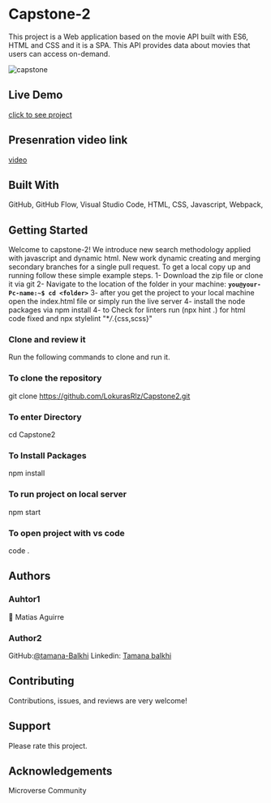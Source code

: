 # Capstone-2
This project is a Web application based on the movie API  built with ES6, HTML and CSS and it is a SPA. This API provides data about movies  that users can access on-demand.

![capstone](https://user-images.githubusercontent.com/76628854/188188487-840151a6-136d-49af-abe3-61ec4995eb71.PNG)


## Live Demo

[click to see project](https://lokurasrlz.github.io/dist/)

## Presenration video link
[video](https://drive.google.com/file/d/138NjD0ldVRP4sgJVSCC6KdecXIuas1Xc/view?usp=sharing)

## Built With

GitHub,
GitHub Flow,
Visual Studio Code,
HTML,
CSS,
Javascript,
Webpack,

## Getting Started

Welcome to capstone-2! We introduce new search methodology applied with javascript and dynamic html. New work dynamic creating and merging secondary branches for a single pull request.
To get a local copy up and running follow these simple example steps.
1- Download the zip file or clone it via git
2- Navigate to the location of the folder in your machine:
**`you@your-Pc-name:~$ cd <folder>`**
3- after you get the project to your local machine open the index.html file or simply run the live server
4- install the node packages via npm install
4- to Check for linters run (npx hint .) for html code fixed and npx stylelint "\*_/_.{css,scss}"

### Clone and review it

Run the following commands to clone and run it.

### To clone the repository

git clone https://github.com/LokurasRlz/Capstone2.git

### To enter Directory

cd Capstone2

### To Install Packages

npm install

### To run project on local server

npm start

### To open project with vs code

code .

## Authors
### Auhtor1
👤 Matias Aguirre


### Author2
 GitHub:[@tamana-Balkhi](https://github.com/tamana-Balkhi)
 Linkedin: [Tamana balkhi](https://www.linkedin.com/in/tamana-balkhi-1212171b6/)

## Contributing

Contributions, issues, and reviews are very welcome! 

## Support

Please rate this project.

## Acknowledgements

Microverse Community


